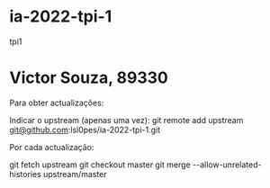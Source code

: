 # ia-2022-tpi-1
tpi1

Victor Souza, 89330
=======

Para obter actualizações:

Indicar o upstream (apenas uma vez):
git remote add upstream git@github.com:lsl0pes/ia-2022-tpi-1.git

Por cada actualização:

git fetch upstream
git checkout master
git merge --allow-unrelated-histories upstream/master

